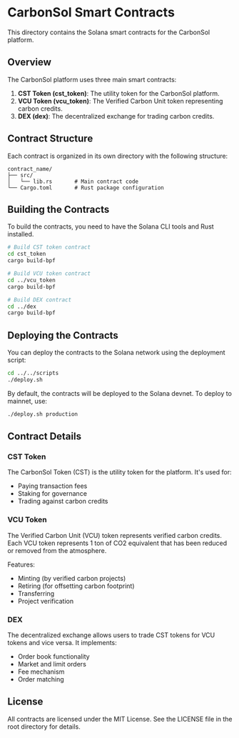 # CarbonSol Smart Contracts

This directory contains the Solana smart contracts for the CarbonSol platform.

## Overview

The CarbonSol platform uses three main smart contracts:

1. **CST Token (cst_token)**: The utility token for the CarbonSol platform.
2. **VCU Token (vcu_token)**: The Verified Carbon Unit token representing carbon credits.
3. **DEX (dex)**: The decentralized exchange for trading carbon credits.

## Contract Structure

Each contract is organized in its own directory with the following structure:

```
contract_name/
├── src/
│   └── lib.rs       # Main contract code
└── Cargo.toml       # Rust package configuration
```

## Building the Contracts

To build the contracts, you need to have the Solana CLI tools and Rust installed.

```bash
# Build CST token contract
cd cst_token
cargo build-bpf

# Build VCU token contract
cd ../vcu_token
cargo build-bpf

# Build DEX contract
cd ../dex
cargo build-bpf
```

## Deploying the Contracts

You can deploy the contracts to the Solana network using the deployment script:

```bash
cd ../../scripts
./deploy.sh
```

By default, the contracts will be deployed to the Solana devnet. To deploy to mainnet, use:

```bash
./deploy.sh production
```

## Contract Details

### CST Token

The CarbonSol Token (CST) is the utility token for the platform. It's used for:

- Paying transaction fees
- Staking for governance
- Trading against carbon credits

### VCU Token

The Verified Carbon Unit (VCU) token represents verified carbon credits. Each VCU token represents 1 ton of CO2 equivalent that has been reduced or removed from the atmosphere.

Features:
- Minting (by verified carbon projects)
- Retiring (for offsetting carbon footprint)
- Transferring
- Project verification

### DEX

The decentralized exchange allows users to trade CST tokens for VCU tokens and vice versa. It implements:

- Order book functionality
- Market and limit orders
- Fee mechanism
- Order matching

## License

All contracts are licensed under the MIT License. See the LICENSE file in the root directory for details. 